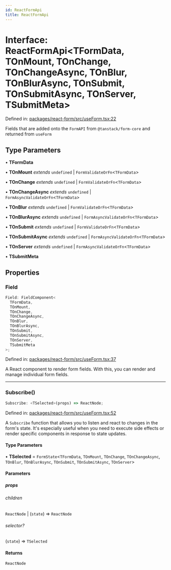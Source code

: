 ```yaml
---
id: ReactFormApi
title: ReactFormApi
---
```


<!-- DO NOT EDIT: this page is autogenerated from the type comments -->

# Interface: ReactFormApi\<TFormData, TOnMount, TOnChange, TOnChangeAsync, TOnBlur, TOnBlurAsync, TOnSubmit, TOnSubmitAsync, TOnServer, TSubmitMeta\>

Defined in: [packages/react-form/src/useForm.tsx:22](https://github.com/TanStack/form/blob/main/packages/react-form/src/useForm.tsx#L22)

Fields that are added onto the `FormAPI` from `@tanstack/form-core` and returned from `useForm`

## Type Parameters

• **TFormData**

• **TOnMount** _extends_ `undefined` \| `FormValidateOrFn`\<`TFormData`\>

• **TOnChange** _extends_ `undefined` \| `FormValidateOrFn`\<`TFormData`\>

• **TOnChangeAsync** _extends_ `undefined` \| `FormAsyncValidateOrFn`\<`TFormData`\>

• **TOnBlur** _extends_ `undefined` \| `FormValidateOrFn`\<`TFormData`\>

• **TOnBlurAsync** _extends_ `undefined` \| `FormAsyncValidateOrFn`\<`TFormData`\>

• **TOnSubmit** _extends_ `undefined` \| `FormValidateOrFn`\<`TFormData`\>

• **TOnSubmitAsync** _extends_ `undefined` \| `FormAsyncValidateOrFn`\<`TFormData`\>

• **TOnServer** _extends_ `undefined` \| `FormAsyncValidateOrFn`\<`TFormData`\>

• **TSubmitMeta**

## Properties

### Field

```ts
Field: FieldComponent<
  TFormData,
  TOnMount,
  TOnChange,
  TOnChangeAsync,
  TOnBlur,
  TOnBlurAsync,
  TOnSubmit,
  TOnSubmitAsync,
  TOnServer,
  TSubmitMeta
>;
```

Defined in: [packages/react-form/src/useForm.tsx:37](https://github.com/TanStack/form/blob/main/packages/react-form/src/useForm.tsx#L37)

A React component to render form fields. With this, you can render and manage individual form fields.

---

### Subscribe()

```ts
Subscribe: <TSelected>(props) => ReactNode;
```

Defined in: [packages/react-form/src/useForm.tsx:52](https://github.com/TanStack/form/blob/main/packages/react-form/src/useForm.tsx#L52)

A `Subscribe` function that allows you to listen and react to changes in the form's state. It's especially useful when you need to execute side effects or render specific components in response to state updates.

#### Type Parameters

• **TSelected** = `FormState`\<`TFormData`, `TOnMount`, `TOnChange`, `TOnChangeAsync`, `TOnBlur`, `TOnBlurAsync`, `TOnSubmit`, `TOnSubmitAsync`, `TOnServer`\>

#### Parameters

##### props

###### children

`ReactNode` \| (`state`) => `ReactNode`

###### selector?

(`state`) => `TSelected`

#### Returns

`ReactNode`

